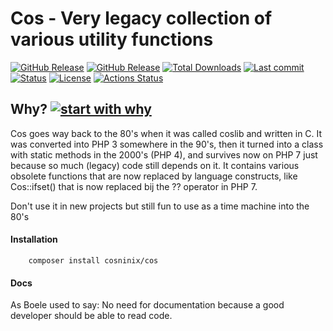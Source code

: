 # Cos - Very legacy collection of various utility functions
[![GitHub Release](https://img.shields.io/github/v/tag/rvwoens/cos.svg?style=flat)](//packagist.org/packages/cosninix/cos)
[![GitHub Release](https://img.shields.io/packagist/v/cosninix/cos.svg?style=flat)](//packagist.org/packages/cosninix/cos)
[![Total Downloads](https://poser.pugx.org/cosninix/cos/downloads)](//packagist.org/packages/cosninix/cos)
[![Last commit](https://img.shields.io/github/last-commit/rvwoens/cos)](https://github.com/rvwoens/cos)
[![Status](https://img.shields.io/badge/status-legacy-red)](https://github.com/rvwoens/cos)
[![License](https://poser.pugx.org/cosninix/cos/license)](//packagist.org/packages/cosninix/cos)
[![Actions Status](https://github.com/rvwoens/cos/workflows/CI/badge.svg)](https://github.com/rvwoens/cos/actions)


## Why? [![start with why](https://img.shields.io/badge/start%20with-why%3F-brightgreen.svg?style=flat)](http://www.ted.com/talks/simon_sinek_how_great_leaders_inspire_action)

Cos goes way back to the 80's when it was called coslib and written in C. It was converted into PHP 3 somewhere in the 90's, 
then it turned into a class with static methods in the 2000's (PHP 4), and survives now on PHP 7 just because so much (legacy) code still depends on it.
It contains various obsolete functions that are now replaced by language constructs, like Cos::ifset() that is now replaced bij the ?? operator in PHP 7.

Don't use it in new projects but still fun to use as a time machine into the 80's

#### Installation
```
    composer install cosninix/cos
```

#### Docs
As Boele used to say: No need for documentation because a good developer should be able to read code.


